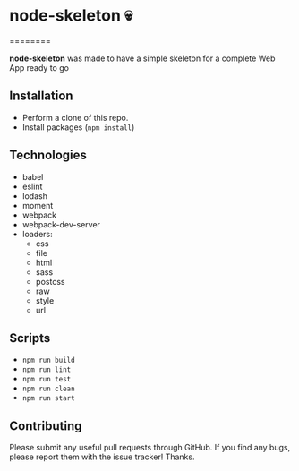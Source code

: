 # node-skeleton :skull:
========

**node-skeleton** was made to have a simple skeleton for a complete Web App ready to go

## Installation

- Perform a clone of this repo.
- Install packages (`npm install`)

## Technologies

* babel
* eslint
* lodash
* moment
* webpack
* webpack-dev-server
* loaders:
  * css
  * file
  * html
  * sass
  * postcss
  * raw
  * style
  * url

## Scripts

* `npm run build`
* `npm run lint`
* `npm run test`
* `npm run clean`
* `npm run start`

Contributing
------------
Please submit any useful pull requests through GitHub. If you find any bugs, please report them with the issue tracker! Thanks.